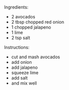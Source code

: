 Ingredients:
- 2 avocados
- 2 tbsp chopped red onion
- 1 chopped jalapeno
- 1 lime
- 2 tsp salt

Instructions:
- cut and mash avocados
- add onion
- add jalapeno
- squeeze lime
- add salt
- and mix well

